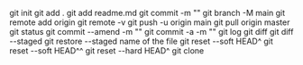 git init
git add .
git add readme.md
git commit -m ""
git branch -M main
git remote add origin
git remote -v
git push -u origin main
git pull origin master
git status
git commit --amend -m ""
git commit -a -m ""
git log
git diff
git diff --staged
git restore --staged name of the file
git reset --soft HEAD^
git reset --soft HEAD^^
git reset --hard HEAD^
git clone
